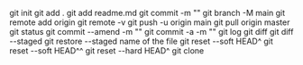 git init
git add .
git add readme.md
git commit -m ""
git branch -M main
git remote add origin
git remote -v
git push -u origin main
git pull origin master
git status
git commit --amend -m ""
git commit -a -m ""
git log
git diff
git diff --staged
git restore --staged name of the file
git reset --soft HEAD^
git reset --soft HEAD^^
git reset --hard HEAD^
git clone
